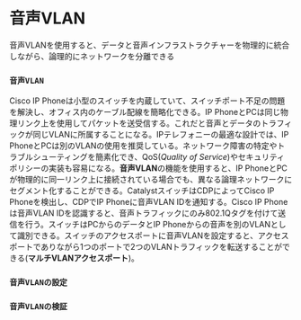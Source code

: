 # 音声VLAN
音声VLANを使用すると、データと音声インフラストラクチャーを物理的に統合しながら、論理的にネットワークを分離できる

### `音声VLAN`
Cisco IP Phoneは小型のスイッチを内蔵していて、スイッチポート不足の問題を解決し、オフィス内のケーブル配線を簡略化できる。IP PhoneとPCは同じ物理リンク上を使用してパケットを送受信する。これだと音声とデータのトラフィックが同じVLANに所属することになる。IPテレフォニーの最適な設計では、IP PhoneとPCは別のVLANの使用を推奨している。ネットワーク障害の特定やトラブルシューティングを簡素化でき、QoS(*Quality of Service*)やセキュリティポリシーの実装も容易になる。**音声VLAN**の機能を使用すると、IP PhoneとPCが物理的に同一リンク上に接続されている場合でも、異なる論理ネットワークにセグメント化することができる。CatalystスイッチはCDPによってCisco IP Phoneを検出し、CDPでIP Phoneに音声VLAN IDを通知する。Cisco IP Phoneは音声VLAN IDを認識すると、音声トラフィックにのみ802.1Qタグを付けて送信を行う。スイッチはPCからのデータとIP Phoneからの音声を別のVLANとして識別できる。スイッチのアクセスポートに音声VLANを設定すると、アクセスポートでありながら1つのポートで2つのVLANトラフィックを転送することができる(**マルチVLANアクセスポート**)。

### `音声VLANの設定`

### `音声VLANの検証`

